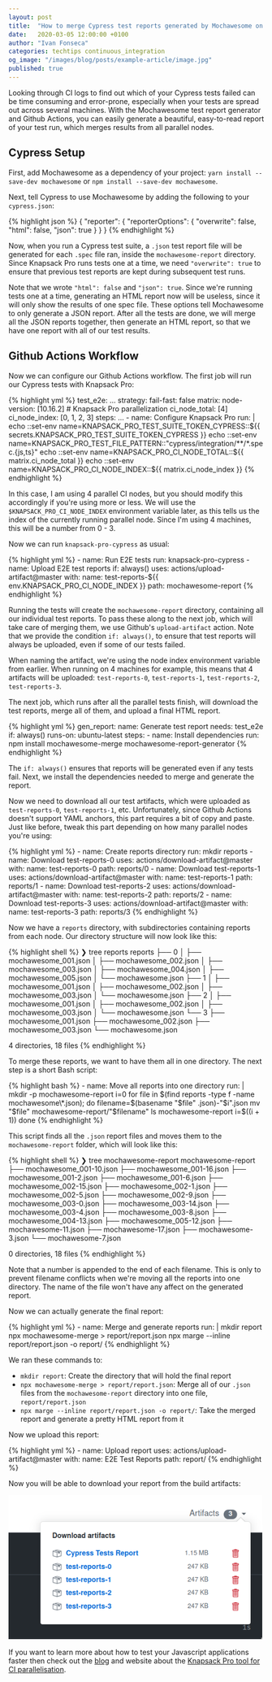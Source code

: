 ```yaml
---
layout: post
title:  "How to merge Cypress test reports generated by Mochawesome on Github Actions"
date:   2020-03-05 12:00:00 +0100
author: "Ivan Fonseca"
categories: techtips continuous_integration
og_image: "/images/blog/posts/example-article/image.jpg"
published: true
---
```


Looking through CI logs to find out which of your Cypress tests failed can be time consuming and error-prone, especially when your tests are spread out across several machines. With the Mochawesome test report generator and Github Actions, you can easily generate a beautiful, easy-to-read report of your test run, which merges results from all parallel nodes.

## Cypress Setup

First, add Mochawesome as a dependency of your project: `yarn install --save-dev mochawesome` or `npm install --save-dev mochawesome`.

Next, tell Cypress to use Mochawesome by adding the following to your `cypress.json`:

{% highlight json %}
{
  "reporter": {
    "reporterOptions": {
      "overwrite": false,
      "html": false,
      "json": true
    }
  }
}
{% endhighlight %}

Now, when you run a Cypress test suite, a `.json` test report file will be generated for each `.spec` file ran, inside the `mochawesome-report` directory. Since Knapsack Pro runs tests one at a time, we need `"overwrite": true` to ensure that previous test reports are kept during subsequent test runs.

Note that we wrote `"html": false` and `"json": true`. Since we're running tests one at a time, generating an HTML report now will be useless, since it will only show the results of one spec file. These options tell Mochawesome to only generate a JSON report. After all the tests are done, we will merge all the JSON reports together, then generate an HTML report, so that we have one report with all of our test results.

## Github Actions Workflow

Now we can configure our Github Actions workflow. The first job will run our Cypress tests with Knapsack Pro:

{% highlight yml %}
  test_e2e:
    ...
    strategy:
      fail-fast: false
      matrix:
        node-version: [10.16.2]
        # Knapsack Pro parallelization
        ci_node_total: [4]
        ci_node_index: [0, 1, 2, 3]
    steps:
      ...
      - name: Configure Knapsack Pro
        run: |
          echo ::set-env name=KNAPSACK_PRO_TEST_SUITE_TOKEN_CYPRESS::${{ secrets.KNAPSACK_PRO_TEST_SUITE_TOKEN_CYPRESS }}
          echo ::set-env name=KNAPSACK_PRO_TEST_FILE_PATTERN::"cypress/integration/**/*.spec.{js,ts}"
          echo ::set-env name=KNAPSACK_PRO_CI_NODE_TOTAL::${{ matrix.ci_node_total }}
          echo ::set-env name=KNAPSACK_PRO_CI_NODE_INDEX::${{ matrix.ci_node_index }}
{% endhighlight %}

In this case, I am using 4 parallel CI nodes, but you should modify this accordingly if you're using more or less. We will use the `$KNAPSACK_PRO_CI_NODE_INDEX` environment variable later, as this tells us the index of the currently running parallel node. Since I'm using 4 machines, this will be a number from 0 - 3.

Now we can run `knapsack-pro-cypress` as usual:

{% highlight yml %}
      - name: Run E2E tests
        run: knapsack-pro-cypress
      - name: Upload E2E test reports
        if: always()
        uses: actions/upload-artifact@master
        with:
          name: test-reports-${{ env.KNAPSACK_PRO_CI_NODE_INDEX }}
          path: mochawesome-report
{% endhighlight %}

Running the tests will create the `mochawesome-report` directory, containing all our individual test reports. To pass these along to the next job, which will take care of merging them, we use Github's `upload-artifact` action. Note that we provide the condition `if: always()`, to ensure that test reports will always be uploaded, even if some of our tests failed.

When naming the artifact, we're using the node index environment variable from earlier. When running on 4 machines for example, this means that 4 artifacts will be uploaded: `test-reports-0`, `test-reports-1`, `test-reports-2`, `test-reports-3`.

The next job, which runs after all the parallel tests finish, will download the test reports, merge all of them, and upload a final HTML report.

{% highlight yml %}
  gen_report:
    name: Generate test report
    needs: test_e2e
    if: always()
    runs-on: ubuntu-latest
    steps:
      - name: Install dependencies
        run: npm install mochawesome-merge mochawesome-report-generator
{% endhighlight %}

The `if: always()` ensures that reports will be generated even if any tests fail. Next, we install the dependencies needed to merge and generate the report.

Now we need to download all our test artifacts, which were uploaded as `test-reports-0`, `test-reports-1`, etc. Unfortunately, since Github Actions doesn't support YAML anchors, this part requires a bit of copy and paste. Just like before, tweak this part depending on how many parallel nodes you're using:

{% highlight yml %}
      - name: Create reports directory
        run: mkdir reports
      - name: Download test-reports-0
        uses: actions/download-artifact@master
        with:
          name: test-reports-0
          path: reports/0
      - name: Download test-reports-1
        uses: actions/download-artifact@master
        with:
          name: test-reports-1
          path: reports/1
      - name: Download test-reports-2
        uses: actions/download-artifact@master
        with:
          name: test-reports-2
          path: reports/2
      - name: Download test-reports-3
        uses: actions/download-artifact@master
        with:
          name: test-reports-3
          path: reports/3
{% endhighlight %}

Now we have a `reports` directory, with subdirectories containing reports from each node. Our directory structure will now look like this:

{% highlight shell %}
❯ tree reports
reports
├── 0
│   ├── mochawesome_001.json
│   ├── mochawesome_002.json
│   ├── mochawesome_003.json
│   ├── mochawesome_004.json
│   ├── mochawesome_005.json
│   └── mochawesome.json
├── 1
│   ├── mochawesome_001.json
│   ├── mochawesome_002.json
│   ├── mochawesome_003.json
│   └── mochawesome.json
├── 2
│   ├── mochawesome_001.json
│   ├── mochawesome_002.json
│   ├── mochawesome_003.json
│   └── mochawesome.json
└── 3
    ├── mochawesome_001.json
    ├── mochawesome_002.json
    ├── mochawesome_003.json
    └── mochawesome.json

4 directories, 18 files
{% endhighlight %}

To merge these reports, we want to have them all in one directory. The next step is a short Bash script:

{% highlight bash %}
      - name: Move all reports into one directory
        run: |
          mkdir -p mochawesome-report
          i=0
          for file in $(find reports -type f -name mochawesome\*.json); do
            filename=$(basename "$file" .json)-"$i".json
            mv "$file" mochawesome-report/"$filename"
            ls mochawesome-report
            i=$((i + 1))
          done
{% endhighlight %}

This script finds all the `.json` report files and moves them to the `mochawesome-report` folder, which will look like this:

{% highlight shell %}
❯ tree mochawesome-report 
mochawesome-report
├── mochawesome_001-10.json
├── mochawesome_001-16.json
├── mochawesome_001-2.json
├── mochawesome_001-6.json
├── mochawesome_002-15.json
├── mochawesome_002-1.json
├── mochawesome_002-5.json
├── mochawesome_002-9.json
├── mochawesome_003-0.json
├── mochawesome_003-14.json
├── mochawesome_003-4.json
├── mochawesome_003-8.json
├── mochawesome_004-13.json
├── mochawesome_005-12.json
├── mochawesome-11.json
├── mochawesome-17.json
├── mochawesome-3.json
└── mochawesome-7.json

0 directories, 18 files
{% endhighlight %}

Note that a number is appended to the end of each filename. This is only to prevent filename conflicts when we're moving all the reports into one directory. The name of the file won't have any affect on the generated report.

Now we can actually generate the final report:

{% highlight yml %}
      - name: Merge and generate reports
        run: |
          mkdir report
          npx mochawesome-merge > report/report.json
          npx marge --inline report/report.json -o report/
{% endhighlight %}

We ran these commands to:

- `mkdir report`: Create the directory that will hold the final report
- `npx mochawesome-merge > report/report.json`: Merge all of our `.json` files from the `mochawesome-report` directory into one file, `report/report.json`
- `npx marge --inline report/report.json -o report/`: Take the merged report and generate a pretty HTML report from it

Now we upload this report:

{% highlight yml %}
      - name: Upload report
        uses: actions/upload-artifact@master
        with:
          name: E2E Test Reports
          path: report/
{% endhighlight %}

Now you will be able to download your report from the build artifacts:

<img src="/images/blog/posts/how-to-merge-cypress-test-reports-generated-by-mochawesome-on-github-actions/final-reports.png" style="width:500px;" alt="Github build artifacts" />

If you want to learn more about how to test your Javascript applications faster then check out the <a href="/">blog</a> and website about the <a href="https://knapsackpro.com?utm_source=docs_knapsackpro&utm_medium=blog_post&utm_campaign=how-to-merge-cypress-test-reports-generated-by-mochawesome-on-github-actions">Knapsack Pro tool for CI parallelisation</a>.
